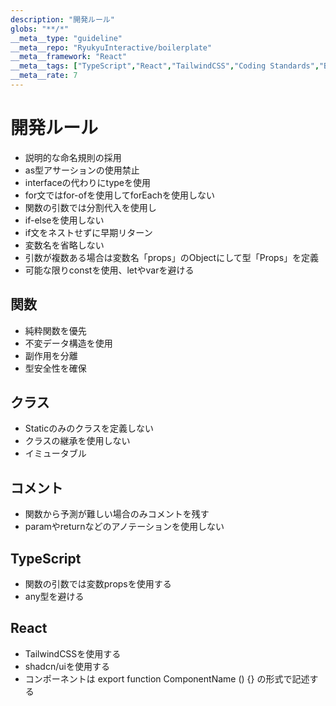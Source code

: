 ```yaml
---
description: "開発ルール"
globs: "**/*"
__meta__type: "guideline"
__meta__repo: "RyukyuInteractive/boilerplate"
__meta__framework: "React"
__meta__tags: ["TypeScript","React","TailwindCSS","Coding Standards","Best Practices"]
__meta__rate: 7
---
```

# 開発ルール

- 説明的な命名規則の採用
- as型アサーションの使用禁止
- interfaceの代わりにtypeを使用
- for文ではfor-ofを使用してforEachを使用しない
- 関数の引数では分割代入を使用し
- if-elseを使用しない
- if文をネストせずに早期リターン
- 変数名を省略しない
- 引数が複数ある場合は変数名「props」のObjectにして型「Props」を定義
- 可能な限りconstを使用、letやvarを避ける

## 関数

- 純粋関数を優先
- 不変データ構造を使用
- 副作用を分離
- 型安全性を確保

## クラス

- Staticのみのクラスを定義しない
- クラスの継承を使用しない
- イミュータブル

## コメント

- 関数から予測が難しい場合のみコメントを残す
- paramやreturnなどのアノテーションを使用しない

## TypeScript

- 関数の引数では変数propsを使用する
- any型を避ける

## React

- TailwindCSSを使用する
- shadcn/uiを使用する
- コンポーネントは export function ComponentName () {} の形式で記述する